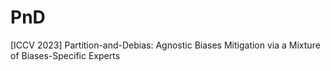 # PnD
[ICCV 2023] Partition-and-Debias: Agnostic Biases Mitigation via a Mixture of Biases-Specific Experts
